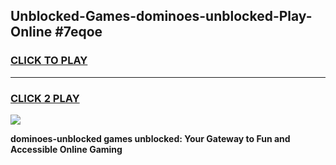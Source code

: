 
## Unblocked-Games-dominoes-unblocked-Play-Online #7eqoe
<h3>
<a href="https://news.freeplayer.one?title=dominoes-unblocked&ref=3">CLICK TO PLAY</a></h3>
<hr>

<h3>
<a href="https://news.freeplayer.one?title=dominoes-unblocked&ref=3">CLICK 2 PLAY</a>
  
</h3>

<a href="https://news.freeplayer.one?title=dominoes-unblocked&ref=3"><img src="https://clearcache.store/games.png"></a>


**dominoes-unblocked games unblocked: Your Gateway to Fun and Accessible Online Gaming**
